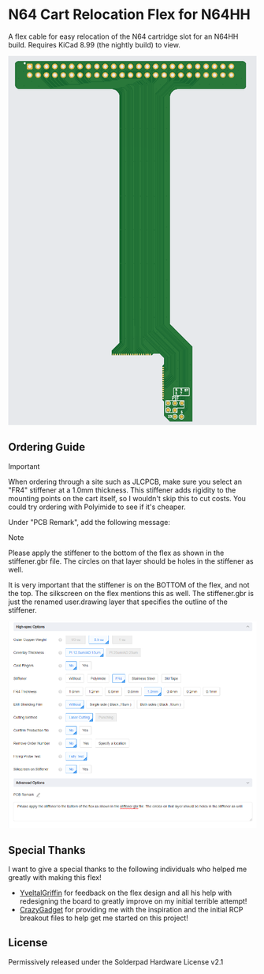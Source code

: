 # N64 Cart Relocation Flex for N64HH
A flex cable for easy relocation of the N64 cartridge slot for an N64HH build. Requires KiCad 8.99 (the nightly build) to view.

![Top View](images/top-flex-pic.png)

## Ordering Guide
> [!IMPORTANT]
> When ordering through a site such as JLCPCB, make sure you select an "FR4" stiffener at a 1.0mm thickness. This stiffener adds rigidity to the mounting points on the cart itself, so I wouldn't skip this to cut costs. You could try ordering with Polyimide to see if it's cheaper.

Under "PCB Remark", add the following message:

> [!NOTE]
> Please apply the stiffener to the bottom of the flex as shown in the stiffener.gbr file. The circles on that layer should be holes in the stiffener as well.

It is very important that the stiffener is on the BOTTOM of the flex, and not the top. The silkscreen on the flex mentions this as well. The stiffener.gbr is just the renamed user.drawing layer that specifies the outline of the stiffener.

![JLCPCB Order View](images/jlcpcb-order.png)

## Special Thanks
I want to give a special thanks to the following individuals who helped me greatly with making this flex!

- [YveltalGriffin](https://twitter.com/YveltalGriffin) for feedback on the flex design and all his help with redesigning the board to greatly improve on my initial terrible attempt!
- [CrazyGadget](https://twitter.com/crazygadgetmods) for providing me with the inspiration and the initial RCP breakout files to help get me started on this project!

## License

Permissively released under the Solderpad Hardware License v2.1